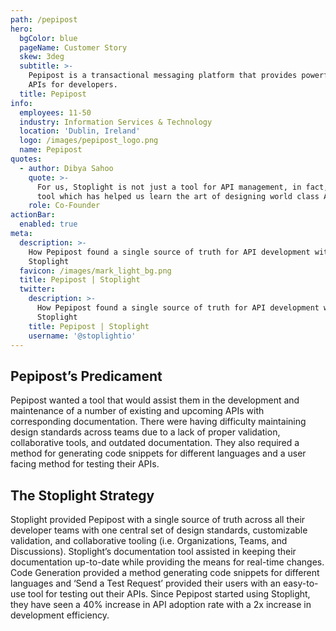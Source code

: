 ```yaml
---
path: /pepipost
hero:
  bgColor: blue
  pageName: Customer Story
  skew: 3deg
  subtitle: >-
    Pepipost is a transactional messaging platform that provides powerful email
    APIs for developers. 
  title: Pepipost
info:
  employees: 11-50
  industry: Information Services & Technology
  location: 'Dublin, Ireland'
  logo: /images/pepipost_logo.png
  name: Pepipost
quotes:
  - author: Dibya Sahoo
    quote: >-
      For us, Stoplight is not just a tool for API management, in fact, it’s a
      tool which has helped us learn the art of designing world class APIs.
    role: Co-Founder
actionBar:
  enabled: true
meta:
  description: >-
    How Pepipost found a single source of truth for API development with
    Stoplight
  favicon: /images/mark_light_bg.png
  title: Pepipost | Stoplight
  twitter:
    description: >-
      How Pepipost found a single source of truth for API development with
      Stoplight
    title: Pepipost | Stoplight
    username: '@stoplightio'
---
```

## Pepipost’s Predicament

Pepipost wanted a tool that would assist them in the development and maintenance of a number of existing and upcoming APIs with corresponding documentation. There were having difficulty maintaining design standards across teams due to a lack of proper validation, collaborative tools, and outdated documentation. They also required a method for generating code snippets for different languages and a user facing method for testing their APIs. 

## The Stoplight Strategy

Stoplight provided Pepipost with a single source of truth across all their developer teams with one central set of design standards, customizable validation, and collaborative tooling (i.e. Organizations, Teams, and Discussions). Stoplight’s documentation tool assisted in keeping their documentation up-to-date while providing the means for real-time changes.  Code Generation provided a method generating code snippets for different languages and ‘Send a Test Request’ provided their users with an easy-to-use tool for testing out their APIs. Since Pepipost started using Stoplight, they have seen a 40% increase in API adoption rate with a 2x increase in development efficiency.

